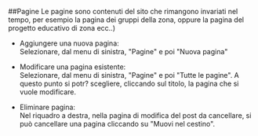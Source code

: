 ##Pagine
Le pagine sono contenuti del sito che rimangono invariati nel tempo, per esempio la pagina dei gruppi della zona, oppure la pagina del progetto educativo di zona ecc..)  

* Aggiungere una nuova pagina:  
Selezionare, dal menu di sinistra, "Pagine" e poi "Nuova pagina"  

* Modificare una pagina esistente:  
Selezionare, dal menu di sinistra, "Pagine" e poi "Tutte le pagine". A questo punto si potr? scegliere, cliccando sul titolo, la pagina che si vuole modificare.  

* Eliminare pagina:  
Nel riquadro a destra, nella pagina di modifica del post da cancellare, si può cancellare una pagina cliccando su "Muovi nel cestino".
